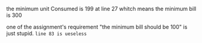 the minimum unit Consumed is 199 at line 27 whitch means the minimum bill is 300

one of the assignment's requirement  "the minimum bill should be 100" is just stupid.
`
line 83 is ueseless
`